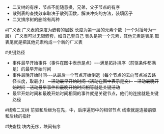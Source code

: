* 二叉树的有序，节点不能随意换，兄弟，父子节点的有序
* 散列表的查找效率取决于散列函数，解决冲突的方法，装填因子
* 二叉排序树的删除有两种

#广义表
广义表的深度为嵌套的层数
长度为第一层的元素个数（一个对括号为一层）
广义表可以无限嵌套，如自己套自己
表头是第一个元素，其他元素是表尾
取表尾就是把其他元素构成一个新的广义表

#关键路径
-   事件最早开始事件（事件在图中表示是点）---满足拓扑排序（前驱条件都满足）的最早开始时间
-   事件最晚开始时间---从最后一个节点开始倒退（每个节点的去向节点减去路径长度，取最小）
~~-   活动最早开始时间（活动在图中表示是变）~~
~~-   活动最晚开始时间~~
~~-   活动最早事件和最晚开始时间相等就是关键活动~~
-   最早开始时间和最晚开始时间相同的事件就是关键节点，他们的连接就是关键路径

#线索二叉树
前驱和后继为在先，中，后序遍历中的相邻节点
线索就是连接前驱和后续的指针

#块查找
块内无序，块间有序



